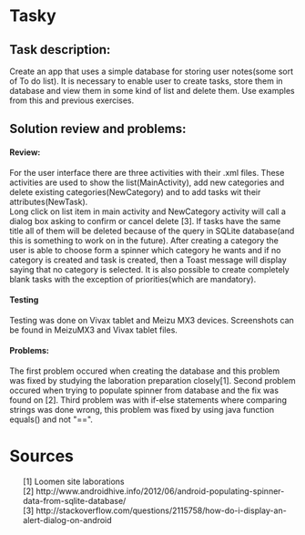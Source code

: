 <h1>Tasky</h1>

<h2>Task description:</h2>

<p>
Create an app that uses a simple database for storing user notes(some sort of To do list). 
It is necessary to enable user to create tasks, store them in database and view them in some kind of list and delete them.
Use examples from this and previous exercises. 
</p>

<h2>Solution review and problems:</h2>

<p>
<h4>Review:</h4>
For the user interface there are three activities with their .xml files. These activities are used to show the list(MainActivity), 
add new categories and delete existing categories(NewCategory) and to add tasks wit their attributes(NewTask).<br>
Long click on list item in main activity and NewCategory activity will call a dialog box asking to confirm or cancel delete [3].
If tasks have the same title all of them will be deleted because of the query in SQLite database(and this is something to work on in the future).
After creating a category the user is able to choose form a spinner which category he wants and if no category is created and task
is created, then  a Toast message will display saying that no category is selected.
It is also possible to create completely blank tasks with the exception of priorities(which are mandatory).
<h4>Testing</h4>
Testing was done on Vivax tablet and Meizu MX3 devices. Screenshots can be found in MeizuMX3 and Vivax tablet files.
</p>

<p>
<h4>Problems:</h4>
The first problem occured when creating the database and this problem was fixed by studying the laboration preparation closely[1].
Second problem occured when trying to populate spinner from database and the fix was found on [2].
Third problem was with if-else statements where comparing strings was done wrong, this problem was fixed by using java function equals()
and not "==". 
</p>

<h1>Sources</h1>
 <ul type="none">
  <li>[1] Loomen site laborations</li>
  <li>[2] http://www.androidhive.info/2012/06/android-populating-spinner-data-from-sqlite-database/</li>
  <li>[3] http://stackoverflow.com/questions/2115758/how-do-i-display-an-alert-dialog-on-android</li>
</ul> 
